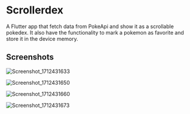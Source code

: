 # Scrollerdex

A Flutter app that fetch data from PokeApi and show it as a scrollable pokedex.
It also have the functionality to mark a pokemon as favorite and store it in the device memory.

## Screenshots

![Screenshot_1712431633](https://github.com/JoshRoderick18/scrollerdex/assets/105752104/0ca92b5b-61b1-4c39-8875-b2b78f447ff9)

![Screenshot_1712431650](https://github.com/JoshRoderick18/scrollerdex/assets/105752104/f0dd9870-3c78-4db6-9fb6-e2e0c8c45a23)

![Screenshot_1712431660](https://github.com/JoshRoderick18/scrollerdex/assets/105752104/7925d27b-9b00-402b-bcbf-1984252a1c13)

![Screenshot_1712431673](https://github.com/JoshRoderick18/scrollerdex/assets/105752104/a7bda010-fabc-4258-be41-b2c4f0c85045)
